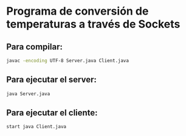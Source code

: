 # Programa de conversión de temperaturas a través de Sockets # 
## Para compilar: ##
```bash
javac -encoding UTF-8 Server.java Client.java
```
## Para ejecutar el server: ##
```bash
java Server.java 
```
## Para ejecutar el cliente: ##
```bash
start java Client.java 
```